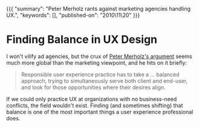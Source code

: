 {{{
    "summary": "Peter Merholz rants against marketing agencies handling UX.",
    "keywords": [],
    "published-on": "2010\\11\\20"
}}}


# Finding Balance in UX Design

I won't vilify ad agencies, but the crux of [Peter Merholz's argument][1] seems much more global than the marketing viewpoint, and he hits on it briefly:

> Responsible user experience practice has to take a … balanced approach, trying to simultaneously serve both client and end-user, and look for those opportunities where their desires align.

If we could only practice UX at organizations with no business-need conflicts, the field wouldn't exist. Finding (and sometimes shifting) that balance is one of the most important things a user experience professional does.

[1]: http://www.adaptivepath.com/blog/2010/11/18/the-pernicious-effects-of-advertising-and-marketing-agencies-trying-to-deliver-user-experience-design/